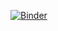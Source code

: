 [![Binder](https://mybinder.org/badge_logo.svg)](https://mybinder.org/v2/gh/ShahbegK/Slicer_brain_scan/main)
